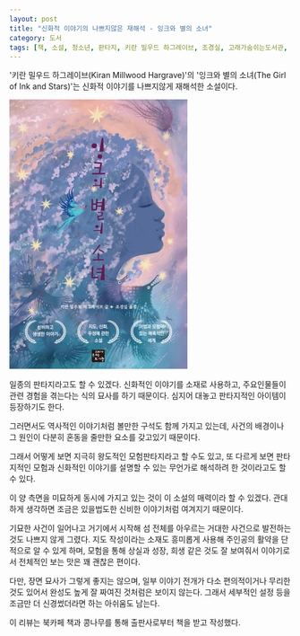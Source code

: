 ```yaml
---
layout: post
title: "신화적 이야기의 나쁘지않은 재해석 - 잉크와 별의 소녀"
category: 도서
tags: [책, 소설, 청소년, 판타지, 키란 밀우드 하그레이브, 조경실, 고래가숨쉬는도서관, 북카페 책과 콩나무, 서평]
---
```


'키란 밀우드 하그레이브(Kiran Millwood Hargrave)'의
'잉크와 별의 소녀(The Girl of Ink and Stars)'는
신화적 이야기를 나쁘지않게 재해석한 소설이다.

![표지](/images/the-girl-of-ink-and-stars-book-h480.jpg)

일종의 판타지라고도 할 수 있겠다.
신화적인 이야기를 소재로 사용하고,
주요인물들이 관련 경험을 겪는다는 식의 묘사를 하기 때문이다.
심지어 대놓고 판타지적인 아이템이 등장하기도 한다.

그러면서도 역사적인 이야기처럼 볼만한 구석도 함께 가지고 있는데,
사건의 배경이나 그 원인이 다분히 혼동을 줄만한 요소를 갖고있기 때문이다.

그래서 어떻게 보면 지극히 왕도적인 모험판타지라고 할 수도 있고,
또 다르게 보면 판타지적인 모험과 신화적인 이야기를
설명할 수 있는 무언가로 해석하려 한 것이라고도 할 수 있다.

이 양 측면을 미묘하게 동시에 가지고 있는 것이 이 소설의 매력이라 할 수 있겠다.
관대하게 생각하면 조금은 있을법도한 신비한 이야기처럼 여겨지기 때문이다.

기묘한 사건이 일어나고
거기에서 시작해 섬 전체를 아우르는 거대한 사건으로 발전하는 것도 나쁘지 않게 그렸다.
지도 작성이라는 소재도 흥미롭게 사용해 주인공의 활약을 단적으로 알 수 있게 하며,
모험을 통해 상실과 성장, 희생 같은 것도 잘 보여줘서
이야기로서 전체적인 보는 맛은 꽤 괜찮은 편이다.

다만, 장면 묘사가 그렇게 좋지는 않으며,
일부 이야기 전개가 다소 편의적이거나 무리한 것도 있어서
완성도 높게 잘 짜여진 것처럼은 보이지 않는다.
그래서 세부적인 설정 등을 조금만 더 신경썼더라면 하는 아쉬움도 남는다.



<div class="im im-info">
이 리뷰는 북카페 책과 콩나무를 통해 출판사로부터 책을 받고 작성했다.
</div>

